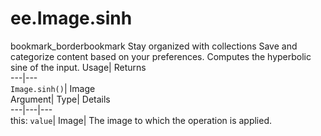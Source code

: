  
#  ee.Image.sinh 
bookmark_borderbookmark Stay organized with collections  Save and categorize content based on your preferences. 
Computes the hyperbolic sine of the input. Usage| Returns  
---|---  
`Image.sinh()`| Image  
Argument| Type| Details  
---|---|---  
this: `value`| Image| The image to which the operation is applied.  
